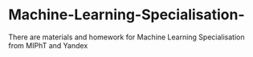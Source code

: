 # Machine-Learning-Specialisation-
There are materials and homework for Machine Learning Specialisation from MIPhT and Yandex
